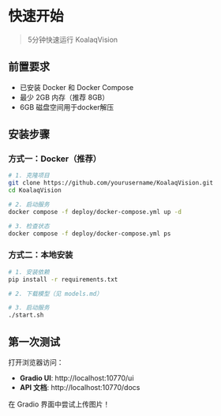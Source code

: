 # 快速开始

> 5分钟快速运行 KoalaqVision

## 前置要求

- 已安装 Docker 和 Docker Compose
- 最少 2GB 内存（推荐 8GB）
- 6GB 磁盘空间用于docker解压

## 安装步骤

### 方式一：Docker（推荐）

```bash
# 1. 克隆项目
git clone https://github.com/yourusername/KoalaqVision.git
cd KoalaqVision

# 2. 启动服务
docker compose -f deploy/docker-compose.yml up -d

# 3. 检查状态
docker compose -f deploy/docker-compose.yml ps
```

### 方式二：本地安装

```bash
# 1. 安装依赖
pip install -r requirements.txt

# 2. 下载模型（见 models.md）

# 3. 启动服务
./start.sh
```

## 第一次测试

打开浏览器访问：

- **Gradio UI**: http://localhost:10770/ui
- **API 文档**: http://localhost:10770/docs

在 Gradio 界面中尝试上传图片！

